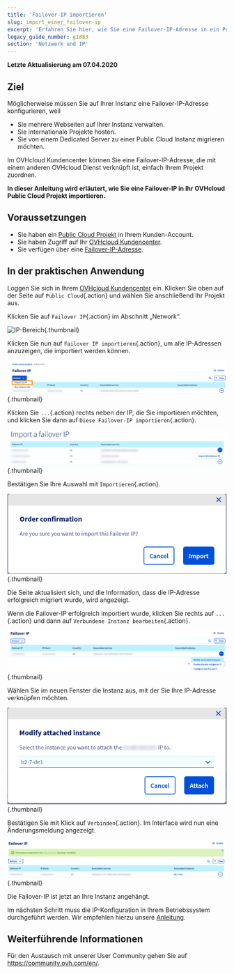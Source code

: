 ```yaml
---
title: 'Failover-IP importieren'
slug: import_einer_failover-ip
excerpt: 'Erfahren Sie hier, wie Sie eine Failover-IP-Adresse in ein Public Cloud Projekt importieren'
legacy_guide_number: g1883
section: 'Netzwerk und IP'
---
```


**Letzte Aktualisierung am 07.04.2020**

## Ziel

Möglicherweise müssen Sie auf Ihrer Instanz eine Failover-IP-Adresse konfigurieren, weil

- Sie mehrere Webseiten auf Ihrer Instanz verwalten.
- Sie internationale Projekte hosten.
- Sie von einem Dedicated Server zu einer Public Cloud Instanz migrieren möchten.

Im OVHcloud Kundencenter können Sie eine Failover-IP-Adresse, die mit einem anderen OVHcloud Dienst verknüpft ist, einfach Ihrem Projekt zuordnen.

**In dieser Anleitung wird erläutert, wie Sie eine Failover-IP in Ihr OVHcloud Public Cloud Projekt importieren.**

## Voraussetzungen

- Sie haben ein [Public Cloud Projekt](https://www.ovhcloud.com/de/public-cloud) in Ihrem Kunden-Account.
- Sie haben Zugriff auf Ihr [OVHcloud Kundencenter](https://www.ovh.com/auth/?action=gotomanager&from=https://www.ovh.de/&ovhSubsidiary=de).
- Sie verfügen über eine [Failover-IP-Adresse](https://www.ovhcloud.com/de/bare-metal/ip/).

## In der praktischen Anwendung

Loggen Sie sich in Ihrem [OVHcloud Kundencenter](https://www.ovh.com/auth/?action=gotomanager&from=https://www.ovh.de/&ovhSubsidiary=de) ein. Klicken Sie oben auf der Seite auf `Public Cloud`{.action} und wählen Sie anschließend Ihr Projekt aus.

Klicken Sie auf `Failover IP`{.action} im Abschnitt „Network“.

![IP-Bereich](images/import.png){.thumbnail}

Klicken Sie nun auf `Failover IP importieren`{.action}, um alle IP-Adressen anzuzeigen, die importiert werden können.

![IP-Bereich](images/import1.png){.thumbnail}

Klicken Sie `...`{.action} rechts neben der IP, die Sie importieren möchten, und klicken Sie dann auf `Diese Failover-IP importieren`{.action}.

![Failover-IP importieren](images/import2.png){.thumbnail}

Bestätigen Sie Ihre Auswahl mit `Importieren`{.action}.

![Failover-IP importieren](images/importconfirm.png){.thumbnail}

Die Seite aktualisiert sich, und die Information, dass die IP-Adresse erfolgreich migriert wurde, wird angezeigt.

Wenn die Failover-IP erfolgreich importiert wurde, klicken Sie rechts auf `...`{.action} und dann auf `Verbundene Instanz bearbeiten`{.action}.

![Failover-IP importieren](images/modifyinstance.png){.thumbnail}

Wählen Sie im neuen Fenster die Instanz aus, mit der Sie Ihre IP-Adresse verknüpfen möchten.

![Failover-IP importieren](images/modifyinstance1.png){.thumbnail}

Bestätigen Sie mit Klick auf `Verbinden`{.action}. Im Interface wird nun eine Änderungsmeldung angezeigt.

![Failover-IP importieren](images/modifycompleted.png){.thumbnail}

Die Failover-IP ist jetzt an Ihre Instanz angehängt.

Im nächsten Schritt muss die IP-Konfiguration in Ihrem Betriebssystem durchgeführt werden. Wir empfehlen hierzu unsere [Anleitung](https://docs.ovh.com/gb/en/public-cloud/configure_a_failover_ip/).

## Weiterführende Informationen

Für den Austausch mit unserer User Community gehen Sie auf <https://community.ovh.com/en/>.
